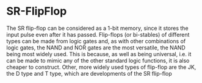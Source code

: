# SR-FlipFlop



The SR flip-flop can be considered as a
1-bit memory, since it stores the input pulse even after it has passed. 
Flip-flops (or bi-stables) of different types can be made from logic
gates and, as with other combinations of logic gates, the NAND and
NOR gates are the most versatile, the NAND being most widely used. 
This is because, as well as being universal, i.e. it can be made 
to mimic any of the other standard logic functions, it is also 
cheaper to construct. Other, more widely used types of flip-flop 
are the JK, the D type and T type, which are developments of the 
SR flip-flop



